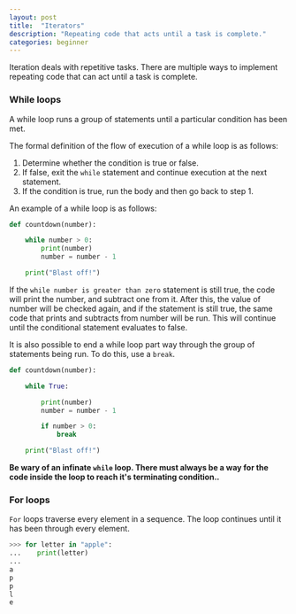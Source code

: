 ```yaml
---
layout: post
title:  "Iterators"
description: "Repeating code that acts until a task is complete."
categories: beginner
---
```


Iteration deals with repetitive tasks. There are multiple ways to implement repeating code that can act until a task is complete.

### While loops

A while loop runs a group of statements until a particular condition has been met.

The formal definition of the flow of execution of a while loop is as follows:

1. Determine whether the condition is true or false.
2. If false, exit the `while` statement and continue execution at the next statement.
3. If the condition is true, run the body and then go back to step 1.

An example of a while loop is as follows:

``` python
def countdown(number):

	while number > 0:
		print(number)
		number = number - 1

	print("Blast off!")
```

If the `while number is greater than zero` statement is still true, the code will print the number, and subtract one from it. After this, the value of number will be checked again, and if the statement is still true, the same code that prints and subtracts from number will be run. This will continue until the conditional statement evaluates to false.

It is also possible to end a while loop part way through the group of statements being run. To do this, use a `break`.

``` python
def countdown(number):

	while True:

		print(number)
		number = number - 1

		if number > 0:
			break

	print("Blast off!")
```

**Be wary of an infinate `while` loop. There must always be a way for the code inside the loop to reach it's terminating condition..**

### For loops

`For` loops traverse every element in a sequence. The loop continues until it has been through every element.

``` python
>>> for letter in "apple":
...    print(letter)
...
a
p
p
l
e
```
